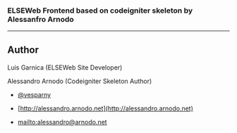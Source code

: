 ### ELSEWeb Frontend based on codeigniter skeleton by Alessanfro Arnodo
---------------------------------------------------



## Author

####
Luis Garnica (ELSEWeb Site Developer)

Alessandro Arnodo (Codeigniter Skeleton Author)

+	[@vesparny](https://twitter.com/vesparny)

+	[http://alessandro.arnodo.net](http://alessandro.arnodo.net)

+	<mailto:alessandro@arnodo.net>
